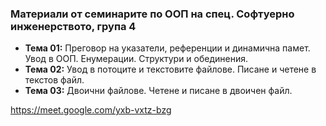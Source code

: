 ### Материали от семинарите по ООП на спец. Софтуерно инженерството, група 4

- **Тема 01:** Преговор на указатели, референции и динамична памет. Увод в ООП. Енумерации. Структури и обединения.
- **Тема 02:** Увод в потоците и текстовите файлове. Писане и четене в текстов файл.
- **Тема 03:** Двоични файлове. Четене и писане в двоичен файл.


https://meet.google.com/yxb-vxtz-bzg
